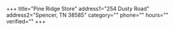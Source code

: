 +++
title="Pine Ridge Store"
address1="254 Dusty Road"
address2="Spencer, TN 38585"
category=""
phone=""
hours=""
verified=""
+++
